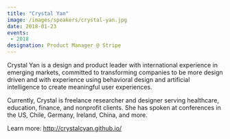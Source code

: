 ```yaml
---
title: "Crystal Yan"
image: /images/speakers/crystal-yan.jpg
date: 2018-01-23
events:
 - 2018
designation: Product Manager @ Stripe 
---
```


Crystal Yan is a design and product leader with international experience in emerging markets, committed to transforming companies to be more design driven and with experience using behavioral design and artificial intelligence to create meaningful user experiences.

Currently, Crystal is freelance researcher and designer serving healthcare, education, finance, and nonprofit clients. She has spoken at conferences in the US, Chile, Germany, Ireland, China, and more.

Learn more: http://crystalcyan.github.io/
